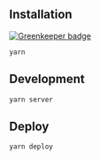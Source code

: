 ## Installation

[![Greenkeeper badge](https://badges.greenkeeper.io/bayo-jsc/bayo-jsc.github.io.svg)](https://greenkeeper.io/)
```
yarn
```

## Development
```
yarn server
```

## Deploy
```
yarn deploy
```
